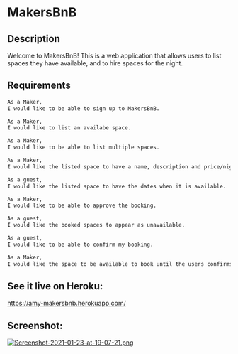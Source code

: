 # MakersBnB

## Description

Welcome to MakersBnB! This is a web application that allows users to list spaces they have available, and to hire spaces for the night.

## Requirements

```bash
As a Maker,
I would like to be able to sign up to MakersBnB.

As a Maker,
I would like to list an availabe space.

As a Maker,
I would like to be able to list multiple spaces.

As a Maker,
I would like the listed space to have a name, description and price/night.

As a guest,
I would like the listed space to have the dates when it is available.

As a Maker,
I would like to be able to approve the booking.

As a guest,
I would like the booked spaces to appear as unavailable.

As a guest, 
I would like to be able to confirm my booking.

As a Maker,
I would like the space to be available to book until the users confirms it.
```

## See it live on Heroku:
https://amy-makersbnb.herokuapp.com/

## Screenshot:
[![Screenshot-2021-01-23-at-19-07-21.png](https://i.postimg.cc/xjmLRCW8/Screenshot-2021-01-23-at-19-07-21.png)](https://postimg.cc/XXVZNVN6)

